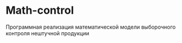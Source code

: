 # Math-control
Программная реализация математической модели выборочного контроля нештучной продукции
